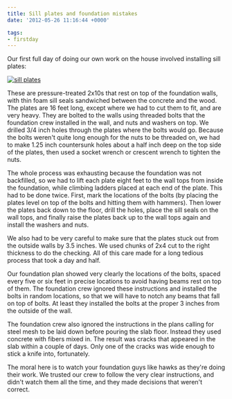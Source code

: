 ```yaml
---
title: Sill plates and foundation mistakes
date: '2012-05-26 11:16:44 +0000'

tags:
- firstday
---
```


Our first full day of doing our own work on the house involved
installing sill plates:
<!--more-->

[![sill plates](/gallery/firstday-cottage/IMG_20120524_072422_hu_9e73830c1bc79075.jpg)](/gallery/firstday-cottage/IMG_20120524_072422.jpg)

These are pressure-treated 2x10s that rest on top of the foundation
walls, with thin foam sill seals sandwiched between the concrete and
the wood.  The plates are 16 feet long, except where we had to cut
them to fit, and are very heavy.  They are bolted to the walls using
threaded bolts that the foundation crew installed in the wall, and
nuts and washers on top.  We drilled 3/4 inch holes through the plates
where the bolts would go.  Because the bolts weren't quite long enough
for the nuts to be threaded on, we had to make 1.25 inch countersunk
holes about a half inch deep on the top side of the plates, then used
a socket wrench or crescent wrench to tighten the nuts.

The whole process was exhausting because the foundation was not
backfilled, so we had to lift each plate eight feet to the wall tops
from inside the foundation, while climbing ladders placed at each end
of the plate.  This had to be done twice.  First, mark the locations
of the bolts (by placing the plates level on top of the bolts and
hitting them with hammers).  Then lower the plates back down to the
floor, drill the holes, place the sill seals on the wall tops, and
finally raise the plates back up to the wall tops again and install
the washers and nuts.

We also had to be very careful to make sure that the plates stuck out
from the outside walls by 3.5 inches.  We used chunks of 2x4 cut to
the right thickness to do the checking.  All of this care made for a
long tedious process that took a day and half.

Our foundation plan showed very clearly the locations of the bolts,
spaced every five or six feet in precise locations to avoid having
beams rest on top of them.  The foundation crew ignored these
instructions and installed the bolts in random locations, so that we
will have to notch any beams that fall on top of bolts.  At least they
installed the bolts at the proper 3 inches from the outside of the
wall.

The foundation crew also ignored the instructions in the plans calling
for steel mesh to be laid down before pouring the slab floor.  Instead
they used concrete with fibers mixed in.  The result was cracks that
appeared in the slab within a couple of days.  Only one of the cracks
was wide enough to stick a knife into, fortunately.

The moral here is to watch your foundation guys like hawks as they're
doing their work.  We trusted our crew to follow the very clear
instructions, and didn't watch them all the time, and they made
decisions that weren't correct.
